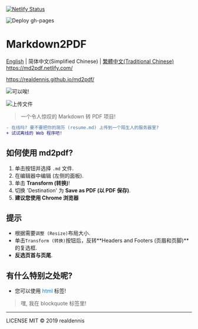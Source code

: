 [![Netlify Status](https://api.netlify.com/api/v1/badges/c4c9c07a-bd99-4382-8b19-4ae3abc8f104/deploy-status)](https://app.netlify.com/sites/md2pdf/deploys)

![Deploy gh-pages](https://github.com/realdennis/md2pdf/actions/workflows/deploy.yaml/badge.svg)

# Markdown2PDF 
[English](./README.md) | 简体中文(Simplified Chinese) | [繁體中文(Traditional Chinese)](./README_tc.md)  
https://md2pdf.netlify.com/

https://realdennis.github.io/md2pdf/


![可以唉!](https://media.giphy.com/media/MuAtuqUGnn2PKsXhs6/giphy.gif)

![上传文件](https://media.giphy.com/media/cZ1f4b46P3LGszuXuy/giphy.gif)

> 一个令人惊叹的 Markdown 转 PDF 项目!
```diff
- 在线吗? 要不要把你的简历 (resume.md) 上传到一个陌生人的服务器里?
+ 试试离线的 Web 程序吧!
```

## 如何使用 md2pdf?
1. 单击按钮并选择 `.md` 文件.
2. 在编辑器中编辑 (左侧的面板).
3. 单击 **Transform (转换)**!
4. 切换 'Destination' 为 **Save as PDF (以 PDF 保存)**.
5. **建议您使用 Chrome 浏览器**

## 提示
- 根据需要`调整 (Resize)`布局大小.
- 单击`Transform (转换)`按钮后，反转**Headers and Footers (页眉和页脚)**的复选框.
- **反选页首与页尾**.

## 有什么特别之处呢?
- 您可以使用 <span style="color:#0984e3">html</span> 标签!
<blockquote>嘿, 我在 blockquote 标签里!</blockquote>

---

LICENSE MIT © 2019 realdennis
